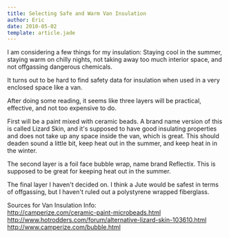 ```yaml
---
title: Selecting Safe and Warm Van Insulation
author: Eric
date: 2010-05-02
template: article.jade
---
```


I am considering a few things for my insulation:
Staying cool in the summer, staying warm on chilly nights, not taking away too much interior space, and not offgassing dangerous chemicals.

<span class="more"></span>

It turns out to be hard to find safety data for insulation when used in a very enclosed space like a van.

After doing some reading, it seems like three layers will be practical, effective, and not too expensive to do.

First will be a paint mixed with ceramic beads. A brand name version of this is called Lizard Skin, and it's supposed to have good insulating properties and does not take up any space inside the van, which is great. This should deaden sound a little bit, keep heat out in the summer, and keep heat in in the winter.

The second layer is a foil face bubble wrap, name brand Reflectix. This is supposed to be great for keeping heat out in the summer.

The final layer I haven't decided on. I think a Jute would be safest in terms of offgassing, but I haven't ruled out a polystyrene wrapped fiberglass.

Sources for Van Insulation Info:  
<http://camperize.com/ceramic-paint-microbeads.html>  
[http://www.hotrodders.com/forum/alternative-lizard-skin-103610.html  
<http://www.camperize.com/bubble.html>](http://www.camperize.com/bubble.html)
